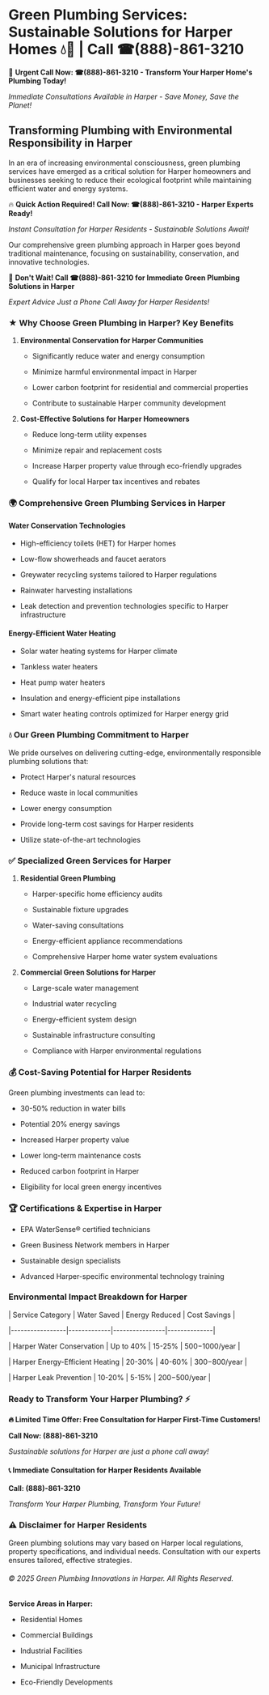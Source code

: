 # Green Plumbing Services: Sustainable Solutions for Harper Homes 💧🌿 | Call ☎(888)-861-3210

🚨 **Urgent Call Now: ☎(888)-861-3210 - Transform Your Harper Home's Plumbing Today!**
*Immediate Consultations Available in Harper - Save Money, Save the Planet!*

## Transforming Plumbing with Environmental Responsibility in Harper

In an era of increasing environmental consciousness, green plumbing services have emerged as a critical solution for Harper homeowners and businesses seeking to reduce their ecological footprint while maintaining efficient water and energy systems. 

🔥 **Quick Action Required! Call Now: ☎(888)-861-3210 - Harper Experts Ready!**
*Instant Consultation for Harper Residents - Sustainable Solutions Await!*

Our comprehensive green plumbing approach in Harper goes beyond traditional maintenance, focusing on sustainability, conservation, and innovative technologies.

🚨 **Don't Wait! Call ☎(888)-861-3210 for Immediate Green Plumbing Solutions in Harper**
*Expert Advice Just a Phone Call Away for Harper Residents!*

### ★ Why Choose Green Plumbing in Harper? Key Benefits

1. **Environmental Conservation for Harper Communities** 
   - Significantly reduce water and energy consumption
   - Minimize harmful environmental impact in Harper
   - Lower carbon footprint for residential and commercial properties
   - Contribute to sustainable Harper community development

2. **Cost-Effective Solutions for Harper Homeowners** 
   - Reduce long-term utility expenses
   - Minimize repair and replacement costs
   - Increase Harper property value through eco-friendly upgrades
   - Qualify for local Harper tax incentives and rebates

### 🌍 Comprehensive Green Plumbing Services in Harper

#### Water Conservation Technologies
- High-efficiency toilets (HET) for Harper homes
- Low-flow showerheads and faucet aerators
- Greywater recycling systems tailored to Harper regulations
- Rainwater harvesting installations
- Leak detection and prevention technologies specific to Harper infrastructure

#### Energy-Efficient Water Heating
- Solar water heating systems for Harper climate
- Tankless water heaters
- Heat pump water heaters
- Insulation and energy-efficient pipe installations
- Smart water heating controls optimized for Harper energy grid

### 💧 Our Green Plumbing Commitment to Harper

We pride ourselves on delivering cutting-edge, environmentally responsible plumbing solutions that:
- Protect Harper's natural resources
- Reduce waste in local communities
- Lower energy consumption
- Provide long-term cost savings for Harper residents
- Utilize state-of-the-art technologies

### ✅ Specialized Green Services for Harper

1. **Residential Green Plumbing**
   - Harper-specific home efficiency audits
   - Sustainable fixture upgrades
   - Water-saving consultations
   - Energy-efficient appliance recommendations
   - Comprehensive Harper home water system evaluations

2. **Commercial Green Solutions for Harper**
   - Large-scale water management
   - Industrial water recycling
   - Energy-efficient system design
   - Sustainable infrastructure consulting
   - Compliance with Harper environmental regulations

### 💰 Cost-Saving Potential for Harper Residents

Green plumbing investments can lead to:
- 30-50% reduction in water bills
- Potential 20% energy savings
- Increased Harper property value
- Lower long-term maintenance costs
- Reduced carbon footprint in Harper
- Eligibility for local green energy incentives

### 🏆 Certifications & Expertise in Harper

- EPA WaterSense® certified technicians
- Green Business Network members in Harper
- Sustainable design specialists
- Advanced Harper-specific environmental technology training

### Environmental Impact Breakdown for Harper

| Service Category | Water Saved | Energy Reduced | Cost Savings |
|-----------------|-------------|----------------|--------------|
| Harper Water Conservation | Up to 40% | 15-25% | $500-$1000/year |
| Harper Energy-Efficient Heating | 20-30% | 40-60% | $300-$800/year |
| Harper Leak Prevention | 10-20% | 5-15% | $200-$500/year |

### Ready to Transform Your Harper Plumbing? ⚡

**🔥 Limited Time Offer: Free Consultation for Harper First-Time Customers!**

**Call Now: (888)-861-3210**
*Sustainable solutions for Harper are just a phone call away!*

#### 📞 Immediate Consultation for Harper Residents Available

**Call: (888)-861-3210**
*Transform Your Harper Plumbing, Transform Your Future!*

### ⚠️ Disclaimer for Harper Residents

Green plumbing solutions may vary based on Harper local regulations, property specifications, and individual needs. Consultation with our experts ensures tailored, effective strategies.

###### © 2025 Green Plumbing Innovations in Harper. All Rights Reserved.

**Service Areas in Harper:** 
- Residential Homes
- Commercial Buildings
- Industrial Facilities
- Municipal Infrastructure
- Eco-Friendly Developments